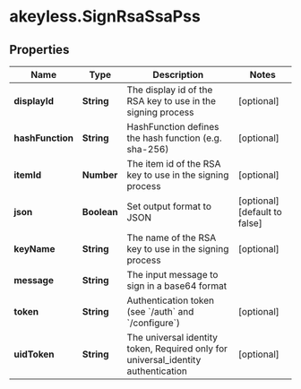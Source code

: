 # akeyless.SignRsaSsaPss

## Properties

Name | Type | Description | Notes
------------ | ------------- | ------------- | -------------
**displayId** | **String** | The display id of the RSA key to use in the signing process | [optional] 
**hashFunction** | **String** | HashFunction defines the hash function (e.g. sha-256) | [optional] 
**itemId** | **Number** | The item id of the RSA key to use in the signing process | [optional] 
**json** | **Boolean** | Set output format to JSON | [optional] [default to false]
**keyName** | **String** | The name of the RSA key to use in the signing process | [optional] 
**message** | **String** | The input message to sign in a base64 format | 
**token** | **String** | Authentication token (see &#x60;/auth&#x60; and &#x60;/configure&#x60;) | [optional] 
**uidToken** | **String** | The universal identity token, Required only for universal_identity authentication | [optional] 


